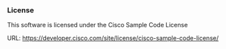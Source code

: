### License

This software is licensed under the Cisco Sample Code License

URL: https://developer.cisco.com/site/license/cisco-sample-code-license/
